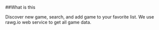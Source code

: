 ##What is this

Discover new game, search, and add game to your favorite list. We use rawg.io web service to get all game data.
